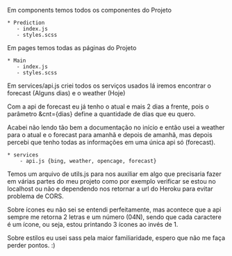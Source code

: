 Em components temos todos os componentes do Projeto

    * Prediction
       - index.js
       - styles.scss

Em pages temos todas as páginas do Projeto

    * Main
       - index.js
       - styles.scss


Em services/api.js criei todos os serviços usados
lá iremos encontrar o forecast (Alguns dias) e o weather (Hoje)

Com a api de forecast eu já tenho o atual e mais 2 dias a frente, pois o parâmetro &cnt={dias} define a
quantidade de dias que eu quero.

Acabei não lendo tão bem a documentação no início e então usei a weather para o atual e o forecast para amanhã e depois de amanhã,
mas depois percebi que tenho todas as informações em uma única api só (forecast).

    * services
        - api.js {bing, weather, opencage, forecast}


Temos um arquivo de utils.js para nos auxiliar em algo que precisaria fazer em várias partes do meu projeto
como por exemplo verificar se estou no localhost ou não e dependendo nos retornar a url do Heroku para evitar problema de CORS.


Sobre ícones eu não sei se entendi perfeitamente, mas acontece que a api sempre me retorna 2 letras e um número (04N), sendo que 
cada caractere é um ícone, ou seja, estou printando 3 ícones ao invés de 1.

Sobre estilos eu usei sass pela maior familiaridade, espero que não me faça perder pontos. :)

